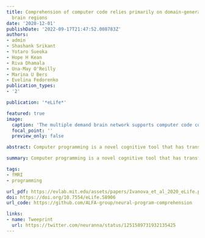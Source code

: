 ```yaml
---
title: Comprehension of computer code relies primarily on domain-general executive
  brain regions
date: '2020-12-01'
publishDate: '2022-09-17T21:47:52.008783Z'
authors:
- admin
- Shashank Srikant
- Yotaro Sueoka
- Hope H Kean
- Riva Dhamala
- Una-May O'Reilly
- Marina U Bers
- Evelina Fedorenko
publication_types:
- '2'

publication: '*eLife*'

featured: true
image:
  caption: 'The multiple demand brain network supports computer code comprehension.'
  focal_point: ''
  preview_only: false

abstract: Computer programming is a novel cognitive tool that has transformed modern society. What cognitive and neural mechanisms support this skill? Here, we used functional magnetic resonance imaging to investigate two candidate brain systems: the multiple demand (MD) system, typically recruited during math, logic, problem solving, and executive tasks, and the language system, typically recruited during linguistic processing. We examined MD and language system responses to code written in Python, a text-based programming language (Experiment 1) and in ScratchJr, a graphical programming language (Experiment 2); for both, we contrasted responses to code problems with responses to content-matched sentence problems. We found that the MD system exhibited strong bilateral responses to code in both experiments, whereas the language system responded strongly to sentence problems, but weakly or not at all to code problems. Thus, the MD system supports the use of novel cognitive tools even when the input is structurally similar to natural language.

summary: Computer programming is a novel cognitive tool that has transformed modern society. What cognitive and neural mechanisms support this skill?

tags:
- fMRI
- programming

url_pdf: https://evlab.mit.edu/assets/papers/Ivanova_et_al_2020_eLife.pdf
doi: https://doi.org/10.7554/eLife.58906
url_code: https://github.com/ALFA-group/neural-program-comprehension

links:
- name: Tweeprint
  url: https://twitter.com/neuranna/status/1251589731932135425
---
```

